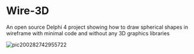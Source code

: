 # Wire-3D
An open source Delphi 4 project showing how to draw spherical shapes in wireframe with minimal code and without any 3D graphics libraries

![pic200282742955722](https://github.com/joshi1983/Wire-3D/assets/11838191/1c0aa9ee-13db-463e-82ef-5bc9bdbea3f1)

